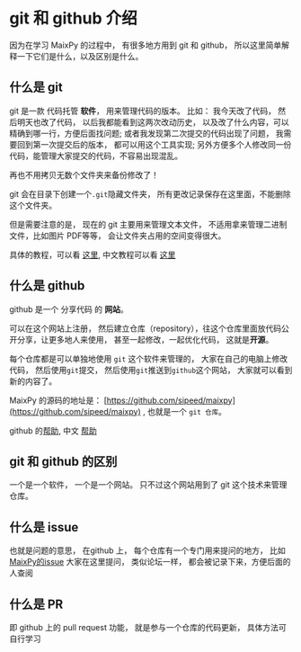 git 和 github 介绍
=====

因为在学习 MaixPy 的过程中， 有很多地方用到 git 和 github， 所以这里简单解释一下它们是什么，以及区别是什么。


## 什么是 git

git 是一款 代码托管 **软件**， 用来管理代码的版本。
比如：
我今天改了代码， 然后明天也改了代码， 以后我都能看到这两次改动历史， 以及改了什么内容，可以精确到哪一行，方便后面找问题;
或者我发现第二次提交的代码出现了问题， 我需要回到第一次提交后的版本， 都可以用这个工具实现;
另外方便多个人修改同一份代码，能管理大家提交的代码，不容易出现混乱。

再也不用拷贝无数个文件夹来备份修改了！

git 会在目录下创建一个`.git`隐藏文件夹， 所有更改记录保存在这里面，不能删除这个文件夹。

但是需要注意的是， 现在的 git 主要用来管理文本文件， 不适用拿来管理二进制文件，比如图片 PDF等等， 会让文件夹占用的空间变得很大。

具体的教程，可以看 [这里](https://git-scm.com/), 中文教程可以看 [这里](https://www.liaoxuefeng.com/wiki/896043488029600/896067008724000)


## 什么是 github

github 是一个 分享代码 的 **网站**。

可以在这个网站上注册， 然后建立仓库（repository），往这个仓库里面放代码公开分享，让更多地人来使用， 甚至一起修改，一起优化代码， 这就是**开源**。

每个仓库都是可以单独地使用 `git` 这个软件来管理的， 大家在自己的电脑上修改代码， 然后使用`git`提交， 然后使用`git`推送到`github`这个网站， 大家就可以看到新的内容了。

MaixPy 的源码的地址是： [https://github.com/sipeed/maixpy](https://github.com/sipeed/maixpy) , 也就是一个 `git 仓库`。


github 的[帮助](https://docs.github.com/en/free-pro-team@latest/github), 中文 [帮助](https://docs.github.com/cn/free-pro-team@latest/github)

## git 和 github 的区别

一个是一个软件， 一个是一个网站。
只不过这个网站用到了 git 这个技术来管理仓库。


## 什么是 issue

也就是问题的意思， 在github 上， 每个仓库有一个专门用来提问的地方， 比如 [MaixPy的issue](https://github.com/sipeed/MaixPy/issues)
大家在这里提问， 类似论坛一样， 都会被记录下来，方便后面的人查阅


## 什么是 PR

即 github 上的 pull request 功能， 就是参与一个仓库的代码更新， 具体方法可自行学习



